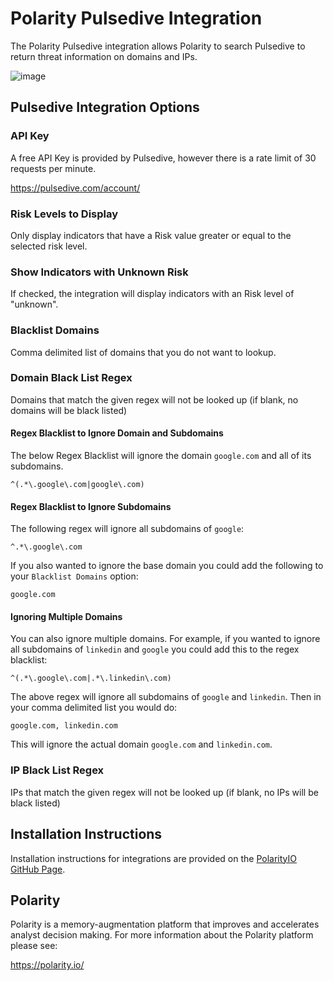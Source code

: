 # Polarity Pulsedive Integration

The Polarity Pulsedive integration allows Polarity to search Pulsedive to return threat information on domains and IPs.

![image](https://user-images.githubusercontent.com/306319/47765161-036a2980-dc9f-11e8-91fc-cf8f2583291f.png)

## Pulsedive Integration Options

### API Key

A free API Key is provided by Pulsedive, however there is a rate limit of 30 requests per minute.

https://pulsedive.com/account/

### Risk Levels to Display

Only display indicators that have a Risk value greater or equal to the selected risk level.

### Show Indicators with Unknown Risk

If checked, the integration will display indicators with an Risk level of "unknown".

### Blacklist Domains

Comma delimited list of domains that you do not want to lookup.

### Domain Black List Regex

Domains that match the given regex will not be looked up (if blank, no domains will be black listed)

#### Regex Blacklist to Ignore Domain and Subdomains

The below Regex Blacklist will ignore the domain `google.com` and all of its subdomains.

```
^(.*\.google\.com|google\.com)
```

#### Regex Blacklist to Ignore Subdomains

The following regex will ignore all subdomains of `google`:

```
^.*\.google\.com
```

If you also wanted to ignore the base domain you could add the following to your `Blacklist Domains` option:

```
google.com
```

#### Ignoring Multiple Domains

You can also ignore multiple domains.  For example, if you wanted to ignore all subdomains of `linkedin` and `google` you could add this to the regex blacklist:

```
^(.*\.google\.com|.*\.linkedin\.com)
```

The above regex will ignore all subdomains of `google` and `linkedin`.  Then in your comma delimited list you would do:

```
google.com, linkedin.com
```

This will ignore the actual domain `google.com` and `linkedin.com`.

### IP Black List Regex

IPs that match the given regex will not be looked up (if blank, no IPs will be black listed)

## Installation Instructions

Installation instructions for integrations are provided on the [PolarityIO GitHub Page](https://polarityio.github.io/).

## Polarity

Polarity is a memory-augmentation platform that improves and accelerates analyst decision making.  For more information about the Polarity platform please see:

https://polarity.io/
